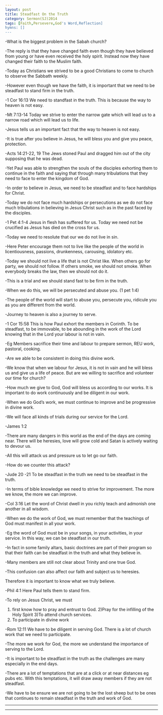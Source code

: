 ```yaml
---
layout: post
title: Steadfast On the Truth  
category: Sermon(SJ)2014
tags: [Faith,Persevere,God's Word,Reflection]
hymns: []
---
```

-What is the biggest problem in the Sabah church? 

-The reply is that they have changed faith even though they have believed from young or have even received the holy spirit. Instead now they have changed their faith to the Muslim faith. 

-Today as Christians we strived to be a good Christians to come to church to observe the Sabbath weekly. 

-However even though we have the faith, it is important that we need to be steadfast to stand firm in the truth.

-1 Cor 16:13 We need to standfast in the truth. This is because the way to heaven is not easy.

-Mt 7:13-14 Today we strive to enter the narrow gate which will lead us to a narrow road which will lead us to life.

-Jesus tells us an important fact that the way to heaven is not easy.

-It is true after you believe in Jesus, he will bless you and give you peace, protection. 

-Acts 14:21-22, 19 The Jews stoned Paul and dragged him out of the city supposing that he was dead. 

-Yet Paul was able to strengthen the souls of the disciples exhorting them to continue in the faith and saying that through many tribulations that they need to face to enter the kingdom of God.

-In order to believe in Jesus, we need to be steadfast and to face hardships for Christ.

-Today we do not face much hardships or persecutions as we do not face much tribulations in believing in Jesus Christ such as in the past faced by the disciples.

-1 Pet 4:1-4 Jesus in flesh has suffered for us. Today we need not be crucified as Jesus has died on the cross for us. 

-Today we need to resolute that our we do not live in sin. 

-Here Peter encourage them not to live like the people of the world in licentiousness, passions, drunkenness, carousing, idolatory etc. 

-Today we should not live a life that is not Christ like. When others go for party, we should not follow. If others smoke, we should not smoke. When everybody breaks the law, then we should not do it. 

-This is a trial and we should stand fast to be firm in the truth. 

-When we do this, we will be persecuted and abuse you. (1 pet 1:4) 

-The people of the world will start to abuse you, persecute you, ridicule you as you are different from the world.

-Journey to heaven is also a journey to serve. 

-1 Cor 15:58 This is how Paul exhort the members in Corinth. To be steadfast, to be immovable, to be abounding in the work of the Lord knowing that in the Lord your labour is not in vain.

-Eg Members sacrifice their time and labour to prepare sermon, REU work, pastoral, cooking. 

-Are we able to be consistent in doing this divine work. 

-We know that when we labour for Jesus, it is not in vain and he will bless us and give us a life of peace. But are we willing to sacrifice and volunteer our time for church?

-How much we give to God, God will bless us according to our works. It is important to do work continuously and be diligent in our work. 

-When we do God’s work, we must continue to improve and be progressive in divine work. 

-We will face all kinds of trials during our service for the Lord. 

-James 1:2

-There are many dangers in this world as the end of the days are coming near. There will be heresies, love will grow cold and Satan is actively waiting to devour us. 

-All this will attack us and pressure us to let go our faith.

-How do we counter this attack?

-Jude 20 -21 To be steadfast in the truth we need to be steadfast in the truth. 

-In terms of bible knowledge we need to strive for improvement. The more we know, the more we can improve.

-Col 3:16 Let the word of Christ dwell in you richly teach and admonish one another in all wisdom. 

-When we do the work of God, we must remember that the teachings of God must manifest in all your work. 

-Eg the word of God must be in your songs, in your activities, in your service. In this way, we can be steadfast in our truth.

-In fact in some family altars, basic doctrines are part of their program so that their faith can be steadfast in the truth and what they believe in.

-Many members are still not clear about Trinity and one true God. 

-This confusion can also affect our faith and subject us to heresies.

Therefore it is important to know what we truly believe.

-Phil 4:1 Here Paul tells them to stand firm. 

-To rely on Jesus Christ, we must 

1) first know how to pray and entrust to God.
2)Pray for the infilling of the Holy Spirit 
3)To attend church services. 
4) To participate in divine work

-Rom 12:11 We have to be diligent in serving God. There is a lot of church work that we need to participate. 

-The more we work for God, the more we understand the importance of serving to the Lord.

-It is important to be steadfast in the truth as the challenges are many especially in the end days.

-There are a lot of temptations that are at a click or at near distances eg pubs etc. With this temptations, it will draw away members if they are not steadfast.

-We have to be ensure we are not going to be the lost sheep but to be ones that continues to remain steadfast in the truth and work of God.



----
****
